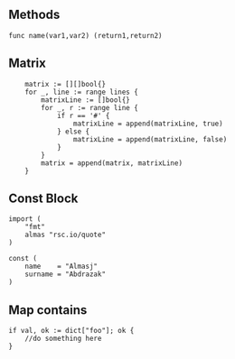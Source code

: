 ## Methods
```
func name(var1,var2) (return1,return2)
```

## Matrix
```
	matrix := [][]bool{}
	for _, line := range lines {
		matrixLine := []bool{}
		for _, r := range line {
			if r == '#' {
				matrixLine = append(matrixLine, true)
			} else {
				matrixLine = append(matrixLine, false)
			}
		}
		matrix = append(matrix, matrixLine)
	}
```

## Const Block
```
import (
	"fmt"
	almas "rsc.io/quote"
)

const (
	name    = "Almasj"
	surname = "Abdrazak"
)
```

## Map contains
```
if val, ok := dict["foo"]; ok {
    //do something here
}
```
